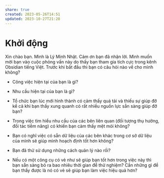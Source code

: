 ```yaml
---
share: true
created: 2023-05-26T14:51
updated: 2023-10-27T21:28
---
```


# Khởi động
Xin chào bạn. Mình là Lý Minh Nhật. Cảm ơn bạn đã nhận lời. Mình muốn mời bạn vào cuộc phỏng vấn này do thấy bạn tham gia tích cực trong kênh Obsidian tiếng Việt. Trước khi bắt đầu thì bạn có câu hỏi nào về cho mình không?

- Công việc hiện tại của bạn là gì?
- Nhu cầu hiện tại của bạn là gì?


- Tổ chức bạn lúc mới hình thành có cảm thấy quá tải và thiếu sự giúp đỡ kể cả khi bạn thấy xung quanh có rất nhiều nguồn lực sẵn sàng giúp đỡ bạn?  
- Trong việc tìm hiểu nhu cầu của các bên liên quan (đối tượng thụ hưởng, đối tác tiềm năng) có khiến bạn cảm thấy mệt mỏi không? 
- Bạn có nghĩ việc có sẵn dữ liệu của các bên khác trong cơ sở dữ liệu của mình sẽ giúp mình hoạch định tốt hơn không?  
- Bạn đã thử sử dụng những cách quản lý nào rồi?  
- Nếu có một công cụ có vẻ như sẽ giúp bạn tốt hơn trong việc này thì bạn sẵn sàng bỏ ra bao nhiêu thời gian để thử nghiệm? Cần những gì để bạn thấy được là nó có vẻ sẽ giúp bạn làm việc hiệu quả hơn?
